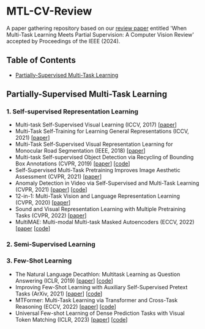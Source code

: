 # MTL-CV-Review
A paper gathering repository based on our [review paper](https://arxiv.org/abs/2307.14382) entitled 'When Multi-Task Learning Meets Partial Supervision: A Computer Vision Review' accepted by Proceedings of the IEEE (2024).

## Table of Contents
- [Partially-Supervised Multi-Task Learning](#PS-MTL)

## Partially-Supervised Multi-Task Learning
### 1. Self-supervised Representation Learning
* Multi-task Self-Supervised Visual Learning (ICCV, 2017) [[paper](https://arxiv.org/abs/1708.07860)]
* Multi-Task Self-Training for Learning General Representations (ICCV, 2021) [[paper](https://arxiv.org/abs/2108.11353)]
* Multi-Task Self-Supervised Visual Representation Learning for Monocular Road Segmentation (IEEE, 2018) [[paper](https://ieeexplore.ieee.org/document/8486472)]
* Multi-task Self-supervised Object Detection via Recycling of Bounding Box Annotations (CVPR, 2019) [[paper](https://openaccess.thecvf.com/content_CVPR_2019/papers/Lee_Multi-Task_Self-Supervised_Object_Detection_via_Recycling_of_Bounding_Box_Annotations_CVPR_2019_paper.pdf)] [[code](https://github.com/wonheeML/mtl-ssl)]
* Self-Supervised Multi-Task Pretraining Improves Image Aesthetic Assessment (CVPR, 2021) [[paper](https://openaccess.thecvf.com/content/CVPR2021W/NTIRE/papers/Pfister_Self-Supervised_Multi-Task_Pretraining_Improves_Image_Aesthetic_Assessment_CVPRW_2021_paper.pdf)]
* Anomaly Detection in Video via Self-Supervised and Multi-Task Learning (CVPR, 2021) [[paper](https://arxiv.org/abs/2011.07491)] [[code](https://github.com/lilygeorgescu/AED-SSMTL)]
* 12-in-1: Multi-Task Vision and Language Representation Learning (CVPR, 2020) [[paper](https://arxiv.org/abs/1912.02315)]
* Sound and Visual Representation Learning with Multiple Pretraining Tasks (CVPR, 2022) [[paper](https://arxiv.org/abs/2201.01046)]
* MultiMAE: Multi-modal Multi-task Masked Autoencoders (ECCV, 2022) [[paper](https://arxiv.org/abs/2204.01678) [[code](https://github.com/EPFL-VILAB/MultiMAE)]

### 2. Semi-Supervised Learning

### 3. Few-Shot Learning
* The Natural Language Decathlon: Multitask Learning as Question Answering (ICLR, 2019) [[paper](https://arxiv.org/abs/1806.08730)] [[code](https://github.com/salesforce/decaNLP)]
* Improving Few-Shot Learning with Auxiliary Self-Supervised Pretext Tasks (ArXiv, 2021) [[paper](https://arxiv.org/abs/2101.09825)] [[code](https://github.com/nathanielsimard/improving-fs-ssl)]
* MTFormer: Multi-Task Learning via Transformer and Cross-Task Reasoning (ECCV, 2022) [[paper](https://www.ecva.net/papers/eccv_2022/papers_ECCV/papers/136870299.pdf)] [[code](https://github.com/xiaogang00/MTFormer)]
* Universal Few-shot Learning of Dense Prediction Tasks with Visual Token Matching (ICLR, 2023) [[paper](https://arxiv.org/abs/2303.14969)] [[code](https://github.com/GitGyun/visual_token_matching)]




